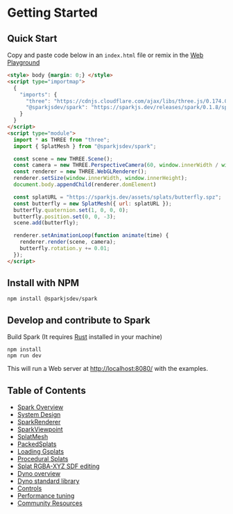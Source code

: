 # Getting Started

## Quick Start

Copy and paste code below in an `index.html` file or remix in the [Web Playground](https://stackblitz.com/edit/spark)

```html
<style> body {margin: 0;} </style>
<script type="importmap">
  {
    "imports": {
      "three": "https://cdnjs.cloudflare.com/ajax/libs/three.js/0.174.0/three.module.js",
      "@sparkjsdev/spark": "https://sparkjs.dev/releases/spark/0.1.8/spark.module.js"
    }
  }
</script>
<script type="module">
  import * as THREE from "three";
  import { SplatMesh } from "@sparkjsdev/spark";

  const scene = new THREE.Scene();
  const camera = new THREE.PerspectiveCamera(60, window.innerWidth / window.innerHeight, 0.1, 1000);
  const renderer = new THREE.WebGLRenderer();
  renderer.setSize(window.innerWidth, window.innerHeight);
  document.body.appendChild(renderer.domElement)

  const splatURL = "https://sparkjs.dev/assets/splats/butterfly.spz";
  const butterfly = new SplatMesh({ url: splatURL });
  butterfly.quaternion.set(1, 0, 0, 0);
  butterfly.position.set(0, 0, -3);
  scene.add(butterfly);

  renderer.setAnimationLoop(function animate(time) {
    renderer.render(scene, camera);
    butterfly.rotation.y += 0.01;
  });
</script>
```

## Install with NPM

```shell
npm install @sparkjsdev/spark
```
## Develop and contribute to Spark

Build Spark (It requires [Rust](https://www.rust-lang.org/tools/install) installed in your machine)
```
npm install
npm run dev
```

This will run a Web server at [http://localhost:8080/](http://localhost:8080/) with the examples.

## Table of Contents

- [Spark Overview](overview.md)
- [System Design](system-design.md)
- [SparkRenderer](spark-renderer.md)
- [SparkViewpoint](spark-viewpoint.md)
- [SplatMesh](splat-mesh.md)
- [PackedSplats](packed-splats.md)
- [Loading Gsplats](loading-splats.md)
- [Procedural Splats](procedural-splats.md)
- [Splat RGBA-XYZ SDF editing](splat-editing.md)
- [Dyno overview](dyno-overview.md)
- [Dyno standard library](dyno-stdlib.md)
- [Controls](controls.md)
- [Performance tuning](performance.md)
- [Community Resources](community-resources.md)
